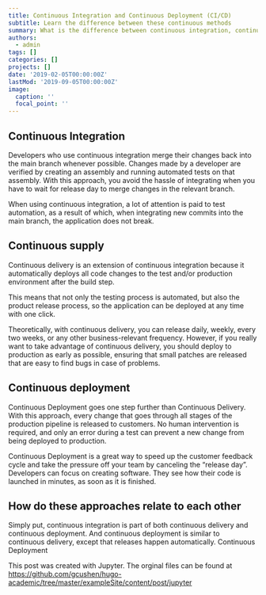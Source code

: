 ```yaml
---
title: Continuous Integration and Continuous Deployment (CI/CD)
subtitle: Learn the difference between these continuous methods
summary: What is the difference between continuous integration, continuous delivery, and continuous deployment (CI/CD)?
authors:
  - admin
tags: []
categories: []
projects: []
date: '2019-02-05T00:00:00Z'
lastMod: '2019-09-05T00:00:00Z'
image:
  caption: ''
  focal_point: ''
---
```



## Continuous Integration

Developers who use continuous integration merge their changes back into the main branch whenever possible. Changes made by a developer are verified by creating an assembly and running automated tests on that assembly. With this approach, you avoid the hassle of integrating when you have to wait for release day to merge changes in the relevant branch.

When using continuous integration, a lot of attention is paid to test automation, as a result of which, when integrating new commits into the main branch, the application does not break.

## Continuous supply

Continuous delivery is an extension of continuous integration because it automatically deploys all code changes to the test and/or production environment after the build step.

This means that not only the testing process is automated, but also the product release process, so the application can be deployed at any time with one click.

Theoretically, with continuous delivery, you can release daily, weekly, every two weeks, or any other business-relevant frequency. However, if you really want to take advantage of continuous delivery, you should deploy to production as early as possible, ensuring that small patches are released that are easy to find bugs in case of problems.
## Continuous deployment

Continuous Deployment goes one step further than Continuous Delivery. With this approach, every change that goes through all stages of the production pipeline is released to customers. No human intervention is required, and only an error during a test can prevent a new change from being deployed to production.

Continuous Deployment is a great way to speed up the customer feedback cycle and take the pressure off your team by canceling the “release day”. Developers can focus on creating software. They see how their code is launched in minutes, as soon as it is finished.

## How do these approaches relate to each other
Simply put, continuous integration is part of both continuous delivery and continuous deployment. And continuous deployment is similar to continuous delivery, except that releases happen automatically.
Continuous Deployment

This post was created with Jupyter. The orginal files can be found at https://github.com/gcushen/hugo-academic/tree/master/exampleSite/content/post/jupyter
